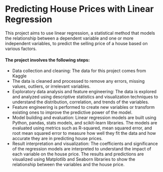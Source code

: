 
# Predicting House Prices with Linear Regression
This project aims to use linear regression, a statistical method that models the relationship between a dependent variable and one or more independent variables, to predict the selling price of a house based on various factors.
#### The project involves the following steps:
- Data collection and cleaning: The data for this project comes from  Kaggle
- The data is cleaned and processed to remove any errors, missing values, outliers, or irrelevant variables.
- Exploratory data analysis and feature engineering: The data is explored and analyzed using descriptive statistics and visualization techniques to understand the distribution, correlation, and trends of the variables.
- Feature engineering is performed to create new variables or transform existing ones to improve the predictive power of the model.
- Model building and evaluation: Linear regression models are built using Python, pandas, stats models, and scikit-learn libraries. The models are evaluated using metrics such as R-squared, mean squared error, and root mean squared error to measure how well they fit the data and how accurate they are in predicting house prices.
- Result interpretation and visualization: The coefficients and significance of the regression models are interpreted to understand the impact of each variable on the house price. The results and predictions are visualized using Matplotlib and Seaborn libraries to show the relationship between the variables and the house price.
